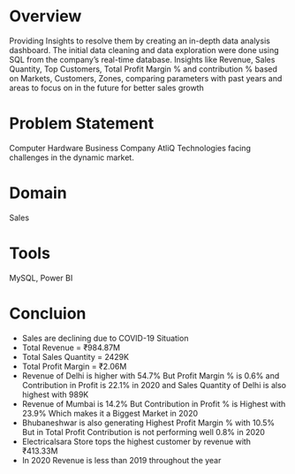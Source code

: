 # Overview 
Providing Insights to resolve them by creating an in-depth data analysis dashboard. The initial data cleaning and data exploration were done using SQL from the company’s real-time database. Insights like Revenue, Sales Quantity, Top Customers, Total Profit Margin % and contribution % based on Markets, Customers, Zones, comparing parameters with past years and areas to focus on in the future for better sales growth

# Problem Statement 
Computer Hardware Business Company AtliQ Technologies facing challenges in the dynamic market.

# Domain 
Sales 

# Tools 
MySQL, Power BI

# Concluion 
- Sales are declining due to COVID-19 Situation
- Total Revenue = ₹984.87M
- Total Sales Quantity = 2429K
- Total Profit Margin = ₹2.06M
- Revenue of Delhi is higher with 54.7% But Profit Margin % is 0.6% and Contribution in Profit is 22.1% in 2020 and Sales Quantity of  Delhi is also highest with 989K
- Revenue of Mumbai is 14.2% But Contribution in Profit % is Highest with 23.9% Which makes it a Biggest Market in 2020
- Bhubaneshwar is also generating Highest Profit Margin % with 10.5% But in Total Profit Contribution is not performing well 0.8% in 2020
- Electricalsara Store tops the highest customer by revenue with ₹413.33M
- In 2020 Revenue is less than 2019 throughout the year
